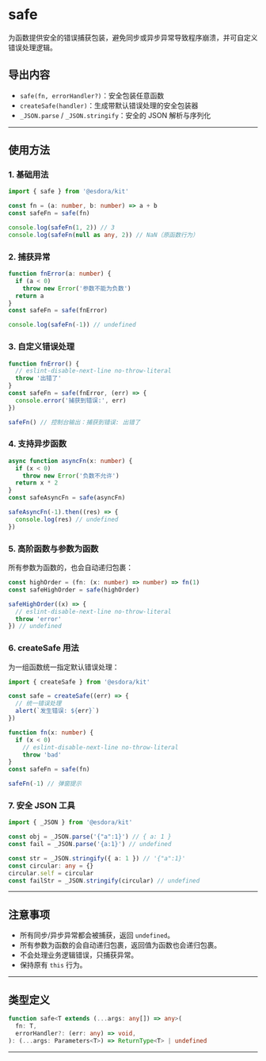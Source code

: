 # safe

为函数提供安全的错误捕获包装，避免同步或异步异常导致程序崩溃，并可自定义错误处理逻辑。

## 导出内容

- `safe(fn, errorHandler?)`：安全包装任意函数
- `createSafe(handler)`：生成带默认错误处理的安全包装器
- `_JSON.parse` / `_JSON.stringify`：安全的 JSON 解析与序列化

---

## 使用方法

### 1. 基础用法

```ts
import { safe } from '@esdora/kit'

const fn = (a: number, b: number) => a + b
const safeFn = safe(fn)

console.log(safeFn(1, 2)) // 3
console.log(safeFn(null as any, 2)) // NaN（原函数行为）
```

### 2. 捕获异常

```ts
function fnError(a: number) {
  if (a < 0)
    throw new Error('参数不能为负数')
  return a
}
const safeFn = safe(fnError)

console.log(safeFn(-1)) // undefined
```

### 3. 自定义错误处理

```ts
function fnError() {
  // eslint-disable-next-line no-throw-literal
  throw '出错了'
}
const safeFn = safe(fnError, (err) => {
  console.error('捕获到错误:', err)
})

safeFn() // 控制台输出：捕获到错误: 出错了
```

### 4. 支持异步函数

```ts
async function asyncFn(x: number) {
  if (x < 0)
    throw new Error('负数不允许')
  return x * 2
}
const safeAsyncFn = safe(asyncFn)

safeAsyncFn(-1).then((res) => {
  console.log(res) // undefined
})
```

### 5. 高阶函数与参数为函数

所有参数为函数的，也会自动递归包裹：

```ts
const highOrder = (fn: (x: number) => number) => fn(1)
const safeHighOrder = safe(highOrder)

safeHighOrder((x) => {
  // eslint-disable-next-line no-throw-literal
  throw 'error'
}) // undefined
```

### 6. createSafe 用法

为一组函数统一指定默认错误处理：

```ts
import { createSafe } from '@esdora/kit'

const safe = createSafe((err) => {
  // 统一错误处理
  alert(`发生错误: ${err}`)
})

function fn(x: number) {
  if (x < 0)
    // eslint-disable-next-line no-throw-literal
    throw 'bad'
}
const safeFn = safe(fn)

safeFn(-1) // 弹窗提示
```

### 7. 安全 JSON 工具

```ts
import { _JSON } from '@esdora/kit'

const obj = _JSON.parse('{"a":1}') // { a: 1 }
const fail = _JSON.parse('{a:1}') // undefined

const str = _JSON.stringify({ a: 1 }) // '{"a":1}'
const circular: any = {}
circular.self = circular
const failStr = _JSON.stringify(circular) // undefined
```

---

## 注意事项

- 所有同步/异步异常都会被捕获，返回 `undefined`。
- 所有参数为函数的会自动递归包裹，返回值为函数也会递归包裹。
- 不会处理业务逻辑错误，只捕获异常。
- 保持原有 `this` 行为。

---

## 类型定义

```ts
function safe<T extends (...args: any[]) => any>(
  fn: T,
  errorHandler?: (err: any) => void,
): (...args: Parameters<T>) => ReturnType<T> | undefined
```

---
